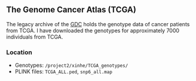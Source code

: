 ## The Genome Cancer Atlas (TCGA)

The legacy archive of the [GDC](https://portal.gdc.cancer.gov/legacy-archive/search/f) holds the genotype data of cancer patients from TCGA. I have downloaded the genotypes for approximately 7000 individuals from TCGA.

### Location

- Genotypes: `/project2/xinhe/TCGA_genotypes/` 
- PLINK files: `TCGA_ALL.ped`, `snp6_all.map`



